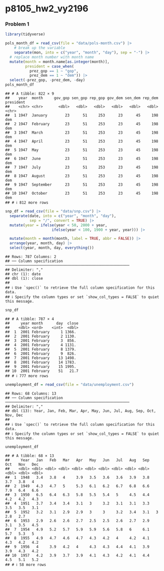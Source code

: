 p8105_hw2_vy2196
================

### Problem 1

``` r
library(tidyverse)

pols_month_df = read_csv(file = "data/pols-month.csv") |>
    # break up the variable 
    separate(mon, into = c("year", "month", "day"), sep = "-") |>
  # replace month number with month name
  mutate(month = month.name[as.integer(month)],
         president = case_when(
           prez_gop == 1 ~ "gop",
           prez_dem == 1 ~ "dem")) |>
  select(-prez_gop, -prez_dem, -day)
pols_month_df
```

    ## # A tibble: 822 × 9
    ##    year  month     gov_gop sen_gop rep_gop gov_dem sen_dem rep_dem president
    ##    <chr> <chr>       <dbl>   <dbl>   <dbl>   <dbl>   <dbl>   <dbl> <chr>    
    ##  1 1947  January        23      51     253      23      45     198 dem      
    ##  2 1947  February       23      51     253      23      45     198 dem      
    ##  3 1947  March          23      51     253      23      45     198 dem      
    ##  4 1947  April          23      51     253      23      45     198 dem      
    ##  5 1947  May            23      51     253      23      45     198 dem      
    ##  6 1947  June           23      51     253      23      45     198 dem      
    ##  7 1947  July           23      51     253      23      45     198 dem      
    ##  8 1947  August         23      51     253      23      45     198 dem      
    ##  9 1947  September      23      51     253      23      45     198 dem      
    ## 10 1947  October        23      51     253      23      45     198 dem      
    ## # ℹ 812 more rows

``` r
snp_df = read_csv(file = "data/snp.csv") |>
  separate(date, into = c("year", "month", "day"), 
           sep = "/", convert = TRUE) |>
  mutate(year = ifelse(year < 50, 2000 + year,
                     ifelse(year < 100, 1900 + year, year))) |>

  mutate(month = month(month, label = TRUE, abbr = FALSE)) |>
  arrange(year, month, day) |>
  select(year, month, day, everything())
```

    ## Rows: 787 Columns: 2
    ## ── Column specification ────────────────────────────────────────────────────────
    ## Delimiter: ","
    ## chr (1): date
    ## dbl (1): close
    ## 
    ## ℹ Use `spec()` to retrieve the full column specification for this data.
    ## ℹ Specify the column types or set `show_col_types = FALSE` to quiet this message.

``` r
snp_df
```

    ## # A tibble: 787 × 4
    ##     year month      day  close
    ##    <dbl> <ord>    <int>  <dbl>
    ##  1  2001 February     1 1366. 
    ##  2  2001 February     2 1130. 
    ##  3  2001 February     3  856. 
    ##  4  2001 February     4 1131. 
    ##  5  2001 February     8 1379. 
    ##  6  2001 February     9  826. 
    ##  7  2001 February    13 1498. 
    ##  8  2001 February    14 1783. 
    ##  9  2001 February    15 1995. 
    ## 10  2001 February    51   21.7
    ## # ℹ 777 more rows

``` r
unemployment_df = read_csv(file = "data/unemployment.csv")
```

    ## Rows: 68 Columns: 13
    ## ── Column specification ────────────────────────────────────────────────────────
    ## Delimiter: ","
    ## dbl (13): Year, Jan, Feb, Mar, Apr, May, Jun, Jul, Aug, Sep, Oct, Nov, Dec
    ## 
    ## ℹ Use `spec()` to retrieve the full column specification for this data.
    ## ℹ Specify the column types or set `show_col_types = FALSE` to quiet this message.

``` r
unemployment_df
```

    ## # A tibble: 68 × 13
    ##     Year   Jan   Feb   Mar   Apr   May   Jun   Jul   Aug   Sep   Oct   Nov   Dec
    ##    <dbl> <dbl> <dbl> <dbl> <dbl> <dbl> <dbl> <dbl> <dbl> <dbl> <dbl> <dbl> <dbl>
    ##  1  1948   3.4   3.8   4     3.9   3.5   3.6   3.6   3.9   3.8   3.7   3.8   4  
    ##  2  1949   4.3   4.7   5     5.3   6.1   6.2   6.7   6.8   6.6   7.9   6.4   6.6
    ##  3  1950   6.5   6.4   6.3   5.8   5.5   5.4   5     4.5   4.4   4.2   4.2   4.3
    ##  4  1951   3.7   3.4   3.4   3.1   3     3.2   3.1   3.1   3.3   3.5   3.5   3.1
    ##  5  1952   3.2   3.1   2.9   2.9   3     3     3.2   3.4   3.1   3     2.8   2.7
    ##  6  1953   2.9   2.6   2.6   2.7   2.5   2.5   2.6   2.7   2.9   3.1   3.5   4.5
    ##  7  1954   4.9   5.2   5.7   5.9   5.9   5.6   5.8   6     6.1   5.7   5.3   5  
    ##  8  1955   4.9   4.7   4.6   4.7   4.3   4.2   4     4.2   4.1   4.3   4.2   4.2
    ##  9  1956   4     3.9   4.2   4     4.3   4.3   4.4   4.1   3.9   3.9   4.3   4.2
    ## 10  1957   4.2   3.9   3.7   3.9   4.1   4.3   4.2   4.1   4.4   4.5   5.1   5.2
    ## # ℹ 58 more rows

